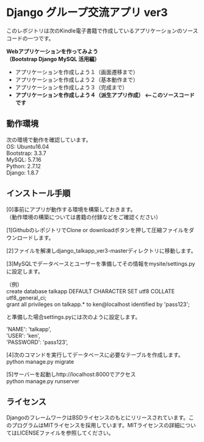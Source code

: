 # Django グループ交流アプリ ver3

このレポジトリは次のKindle電子書籍で作成しているアプリケーションのソースコードの一つです。  

**Webアプリケーションを作ってみよう**  
**（Bootstrap Django MySQL 活用編）**  

- アプリケーションを作成しよう１（画面遷移まで）  
- アプリケーションを作成しよう２（基本動作まで）  
- アプリケーションを作成しよう３（完成まで）  
- **アプリケーションを作成しよう４（派生アプリ作成） <--このソースコードです**  

## 動作環境
次の環境で動作を確認しています。  
OS: Ubuntu16.04  
Bootstrap: 3.3.7  
MySQL: 5.7.16    
Python: 2.7.12  
Django: 1.8.7  

## インストール手順

[0]事前にアプリが動作する環境を構築しておきます。  
（動作環境の構築については書籍の付録などをご確認ください）  

[1]GithubのレポジトリでClone or downloadボタンを押して圧縮ファイルをダウンロードします。  

[2]ファイルを解凍しdjango_talkapp_ver3-masterディレクトリに移動します。  

[3]MySQLでデータベースとユーザーを準備してその情報をmysite/settings.pyに設定します。  

（例）  
create database talkapp DEFAULT CHARACTER SET utf8 COLLATE utf8_general_ci;  
grant all privileges on talkapp.* to ken@localhost identified by 'pass123';  

と準備した場合settings.pyには次のように設定します。  

'NAME': 'talkapp',  
'USER': 'ken',  
'PASSWORD': 'pass123',  

[4]次のコマンドを実行してデータベースに必要なテーブルを作成します。  
python manage.py migrate  

[5]サーバーを起動しhttp://localhost:8000でアクセス  
python manage.py runserver  

## ライセンス
DjangoのフレームワークはBSDライセンスのもとにリリースされています。このプログラムはMITライセンスを採用しています。MITライセンスの詳細についてはLICENSEファイルを参照してください。



